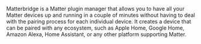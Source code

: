 Matterbridge is a Matter plugin manager that allows you to have all your Matter devices up and running in a couple of minutes without having to deal with the pairing process for each individual device. It creates a device that can be paired with any ecosystem, such as Apple Home, Google Home, Amazon Alexa, Home Assistant, or any other platform supporting Matter.
